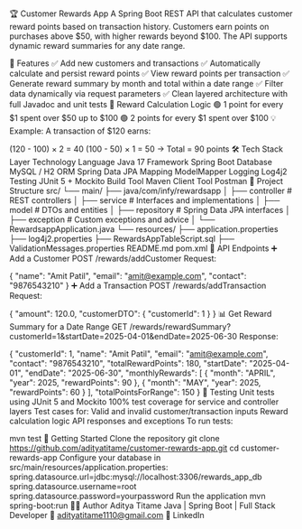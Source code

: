 🏆 Customer Rewards App
A Spring Boot REST API that calculates customer reward points based on transaction history. Customers earn points on purchases above $50, with higher rewards beyond $100. The API supports dynamic reward summaries for any date range.

🚀 Features
✅ Add new customers and transactions
✅ Automatically calculate and persist reward points
✅ View reward points per transaction
✅ Generate reward summary by month and total within a date range
✅ Filter data dynamically via request parameters
✅ Clean layered architecture with full Javadoc and unit tests
🧮 Reward Calculation Logic
🟢 1 point for every $1 spent over $50 up to $100
🟢 2 points for every $1 spent over $100
💡 Example:
A transaction of $120 earns:

(120 - 100) × 2 = 40
(100 - 50) × 1 = 50
→ Total = 90 points
🛠 Tech Stack
Layer	Technology
Language	Java 17
Framework	Spring Boot
Database	MySQL / H2
ORM	Spring Data JPA
Mapping	ModelMapper
Logging	Log4j2
Testing	JUnit 5 + Mockito
Build Tool	Maven
Client Tool	Postman
📁 Project Structure
src/
 └── main/
     ├── java/com/infy/rewardsapp
     │   ├── controller          # REST controllers
     │   ├── service             # Interfaces and implementations
     │   ├── model               # DTOs and entities
     │   ├── repository          # Spring Data JPA interfaces
     │   ├── exception           # Custom exceptions and advice
     │   └── RewardsappApplication.java
     └── resources/
         ├── application.properties
         ├── log4j2.properties
         ├── RewardsAppTableScript.sql
         ├── ValidationMessages.properties
README.md
pom.xml
📡 API Endpoints
➕ Add a Customer
POST /rewards/addCustomer
Request:

{
  "name": "Amit Patil",
  "email": "amit@example.com",
  "contact": "9876543210"
}
➕ Add a Transaction
POST /rewards/addTransaction
Request:

{
  "amount": 120.0,
  "customerDTO": {
    "customerId": 1
  }
}
📊 Get Reward Summary for a Date Range
GET /rewards/rewardSummary?customerId=1&startDate=2025-04-01&endDate=2025-06-30
Response:

{
  "customerId": 1,
  "name": "Amit Patil",
  "email": "amit@example.com",
  "contact": "9876543210",
  "totalRewardPoints": 180,
  "startDate": "2025-04-01",
  "endDate": "2025-06-30",
  "monthlyRewards": [
    {
      "month": "APRIL",
      "year": 2025,
      "rewardPoints": 90
    },
    {
      "month": "MAY",
      "year": 2025,
      "rewardPoints": 60
    }
  ],
  "totalPointsForRange": 150
}
🧪 Testing
Unit tests using JUnit 5 and Mockito
100% test coverage for service and controller layers
Test cases for:
Valid and invalid customer/transaction inputs
Reward calculation logic
API responses and exceptions
To run tests:

mvn test
🏁 Getting Started
Clone the repository
git clone https://github.com/adityatitame/customer-rewards-app.git
cd customer-rewards-app
Configure your database in src/main/resources/application.properties:
spring.datasource.url=jdbc:mysql://localhost:3306/rewards_app_db
spring.datasource.username=root
spring.datasource.password=yourpassword
Run the application
mvn spring-boot:run
👨‍💻 Author
Aditya Titame
Java | Spring Boot | Full Stack Developer
📧 adityatitame1110@gmail.com
🔗 LinkedIn